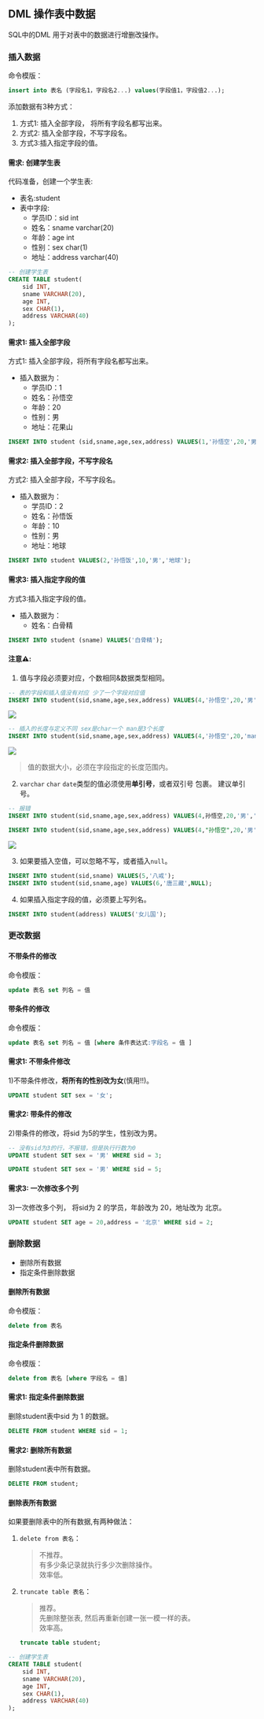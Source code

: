 ## DML 操作表中数据

SQL中的DML 用于对表中的数据进行增删改操作。

### 插入数据

命令模版：

```sql
insert into 表名 (字段名1，字段名2...) values(字段值1，字段值2...);
```

添加数据有3种方式：
1. 方式1: 插入全部字段， 将所有字段名都写出来。
2. 方式2: 插入全部字段，不写字段名。
3. 方式3:插入指定字段的值。


#### 需求: 创建学生表

代码准备，创建一个学生表:

- 表名:student 
- 表中字段:
  - 学员ID：sid int
  - 姓名：sname varchar(20) 
  - 年龄：age int
  - 性别：sex char(1)
  - 地址：address varchar(40)

```sql
-- 创建学生表
CREATE TABLE student(
    sid INT,
    sname VARCHAR(20),
    age INT,
    sex CHAR(1),
    address VARCHAR(40)
);
```

#### 需求1: 插入全部字段

方式1: 插入全部字段，将所有字段名都写出来。

- 插入数据为：
  - 学员ID：1
  - 姓名：孙悟空
  - 年龄：20
  - 性别：男
  - 地址：花果山
```sql
INSERT INTO student (sid,sname,age,sex,address) VALUES(1,'孙悟空',20,'男','花果 山');
```
#### 需求2: 插入全部字段，不写字段名

方式2: 插入全部字段，不写字段名。

- 插入数据为：
  - 学员ID：2
  - 姓名：孙悟饭
  - 年龄：10
  - 性别：男
  - 地址：地球


```sql
INSERT INTO student VALUES(2,'孙悟饭',10,'男','地球');
```

#### 需求3: 插入指定字段的值

方式3:插入指定字段的值。

- 插入数据为：
  - 姓名：白骨精


```sql
INSERT INTO student (sname) VALUES('白骨精');
```


#### 注意⚠️:

1. 值与字段必须要对应，个数相同&数据类型相同。 


```sql
-- 表的字段和插入值没有对应 少了一个字段对应值
INSERT INTO student(sid,sname,age,sex,address) VALUES(4,'孙悟空',20,'男');
```
![](https://cdn.jsdelivr.net/gh/TesterDevSoul/pic/manual/20230307150904.png)

```sql
-- 插入的长度与定义不同 sex是char一个 man是3个长度
INSERT INTO student(sid,sname,age,sex,address) VALUES(4,'孙悟空',20,'man','花果山');
```  
![](https://cdn.jsdelivr.net/gh/TesterDevSoul/pic/manual/20230307151124.png)
  
>值的数据大小，必须在字段指定的长度范围内。

2. `varchar` `char` `date`类型的值必须使用**单引号**，或者双引号 包裹。 建议单引号。

```sql
-- 报错
INSERT INTO student(sid,sname,age,sex,address) VALUES(4,孙悟空,20,'男','花果山');

INSERT INTO student(sid,sname,age,sex,address) VALUES(4,"孙悟空",20,'男','花果山');
```
![](https://cdn.jsdelivr.net/gh/TesterDevSoul/pic/manual/20230307151530.png)


3. 如果要插入空值，可以忽略不写，或者插入`null`。

```sql
INSERT INTO student(sid,sname) VALUES(5,'八戒');
INSERT INTO student(sid,sname,age) VALUES(6,'唐三藏',NULL);
```

4. 如果插入指定字段的值，必须要上写列名。
```sql
INSERT INTO student(address) VALUES('女儿国');
```

### 更改数据 

#### 不带条件的修改

命令模版：

```sql
update 表名 set 列名 = 值
```
#### 带条件的修改

命令模版：

```sql
update 表名 set 列名 = 值 [where 条件表达式:字段名 = 值 ]
```

#### 需求1: 不带条件修改

1)不带条件修改，**将所有的性别改为女**(慎用!!)。

```sql
UPDATE student SET sex = '女';
```

#### 需求2: 带条件的修改

2)带条件的修改，将sid 为5的学生，性别改为男。

```sql
-- 没有sid为3的行，不报错，但是执行行数为0
UPDATE student SET sex = '男' WHERE sid = 3;

UPDATE student SET sex = '男' WHERE sid = 5;

```

#### 需求3: 一次修改多个列

3)一次修改多个列， 将sid为 2 的学员，年龄改为 20，地址改为 北京。

```sql
UPDATE student SET age = 20,address = '北京' WHERE sid = 2;
```


### 删除数据 
- 删除所有数据
- 指定条件删除数据


#### 删除所有数据

命令模版：

```sql
delete from 表名
```
#### 指定条件删除数据

命令模版：

```sql
delete from 表名 [where 字段名 = 值]
```


#### 需求1: 指定条件删除数据
删除student表中sid 为 1 的数据。

```sql
DELETE FROM student WHERE sid = 1;
```
#### 需求2: 删除所有数据

删除student表中所有数据。

```sql
DELETE FROM student;
```

#### 删除表所有数据

如果要删除表中的所有数据,有两种做法：

1. `delete from 表名`：
   >不推荐。<br>有多少条记录就执行多少次删除操作。<br>效率低。
2. `truncate table 表名`：
   >推荐。<br>先删除整张表, 然后再重新创建一张一模一样的表。<br>效率高。
    ```sql
    truncate table student;
    ```

```sql
-- 创建学生表
CREATE TABLE student(
    sid INT,
    sname VARCHAR(20),
    age INT,
    sex CHAR(1),
    address VARCHAR(40)
);
```

